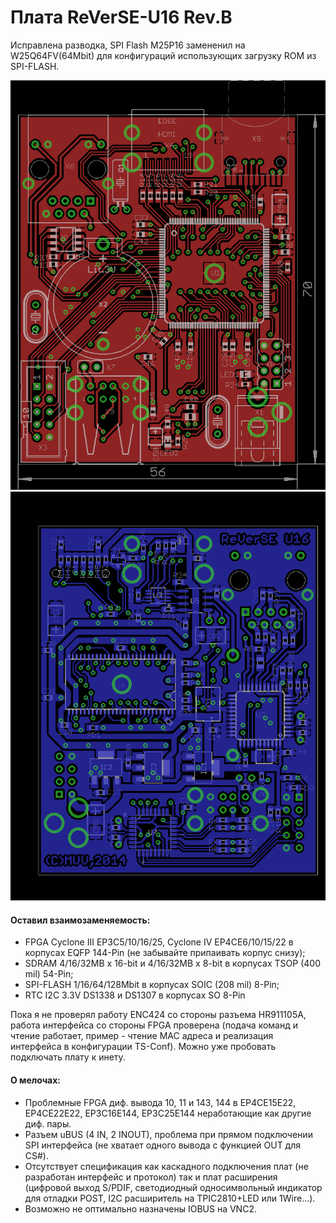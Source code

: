# Плата ReVerSE-U16 Rev.B
Исправлена разводка, SPI Flash M25P16 замененил на W25Q64FV(64Mbit) для конфигураций использующих загрузку ROM из SPI-FLASH.

![image](manuals/u16b_brd_top.png)
![image](manuals/u16b_brd_bot.png)

#### Оставил взаимозаменяемость:
- FPGA Cyclone III EP3C5/10/16/25, Cyclone IV EP4CE6/10/15/22 в корпусах EQFP 144-Pin (не забывайте припаивать корпус снизу);
- SDRAM 4/16/32MB x 16-bit и 4/16/32MB x 8-bit в корпусах TSOP (400 mil) 54-Pin;
- SPI-FLASH 1/16/64/128Mbit в корпусах SOIC (208 mil) 8-Pin;
- RTC I2C 3.3V DS1338 и DS1307 в корпусах SO 8-Pin

Пока я не проверял работу ENC424 со стороны разъема HR911105A, работа интерфейса со стороны FPGA проверена (подача команд и чтение работает, пример - чтение MAC адреса и реализация интерфейса в конфигурации TS-Conf). Можно уже пробовать подключать плату к инету.

#### О мелочах:
- Проблемные FPGA диф. вывода 10, 11 и 143, 144 в EP4CE15E22, EP4CE22E22, EP3C16E144, EP3C25E144 неработающие как другие диф. пары.
- Разъем uBUS (4 IN, 2 INOUT), проблема при прямом подключении SPI интерфейса (не хватает одного вывода с функцией OUT для CS#).
- Отсутствует спецификация как каскадного подключения плат (не разработан интерфейс и протокол) так и плат расширения (цифровой выход S/PDIF, светодиодный односимвольный индикатор для отладки POST, I2C расширитель на TPIC2810+LED или 1Wire...).
- Возможно не оптимально назначены IOBUS на VNC2.
